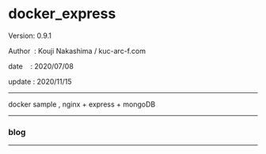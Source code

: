 ﻿# docker_express

 Version: 0.9.1

 Author  : Kouji Nakashima / kuc-arc-f.com

 date    : 2020/07/08

 update :  2020/11/15

***

docker sample , nginx + express + mongoDB

***
### blog


***

